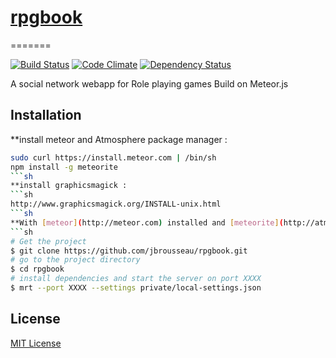 # [rpgbook](https://github.com/jbrousseau/rpgbook)
=======

[![Build Status](https://secure.travis-ci.org/jekyll/jekyll.svg?branch=master)](https://travis-ci.org/jekyll/jekyll)
[![Code Climate](http://img.shields.io/codeclimate/github/jekyll/jekyll.svg)](https://codeclimate.com/github/jekyll/jekyll)
[![Dependency Status](https://gemnasium.com/jekyll/jekyll.svg)](https://gemnasium.com/jekyll/jekyll)


A social network webapp for Role playing games
Build on Meteor.js

## Installation

**install meteor and Atmosphere package manager :
```sh
sudo curl https://install.meteor.com | /bin/sh
npm install -g meteorite
```sh
**install graphicsmagick :
```sh
http://www.graphicsmagick.org/INSTALL-unix.html
```sh
**With [meteor](http://meteor.com) installed and [meteorite](http://atmospherejs.com/docs/installing) installed**
```sh
# Get the project
$ git clone https://github.com/jbrousseau/rpgbook.git
# go to the project directory
$ cd rpgbook
# install dependencies and start the server on port XXXX
$ mrt --port XXXX --settings private/local-settings.json
```
## License

[MIT License](http://opensource.org/licenses/MIT)